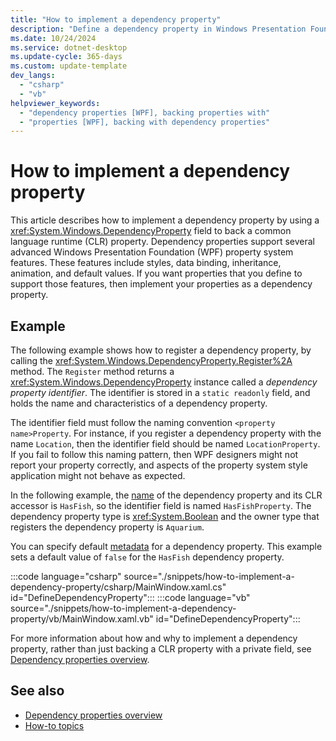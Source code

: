 ```yaml
---
title: "How to implement a dependency property"
description: "Define a dependency property in Windows Presentation Foundation (WPF), by backing a common language runtime property with a DependencyProperty field."
ms.date: 10/24/2024
ms.service: dotnet-desktop
ms.update-cycle: 365-days
ms.custom: update-template
dev_langs:
  - "csharp"
  - "vb"
helpviewer_keywords:
  - "dependency properties [WPF], backing properties with"
  - "properties [WPF], backing with dependency properties"
---
```

<!-- The acrolinx score was 96 on 10/15/2021-->

# How to implement a dependency property

This article describes how to implement a dependency property by using a <xref:System.Windows.DependencyProperty> field to back a common language runtime (CLR) property. Dependency properties support several advanced Windows Presentation Foundation (WPF) property system features. These features include styles, data binding, inheritance, animation, and default values. If you want properties that you define to support those features, then implement your properties as a dependency property.

## Example

The following example shows how to register a dependency property, by calling the <xref:System.Windows.DependencyProperty.Register%2A> method. The `Register` method returns a <xref:System.Windows.DependencyProperty> instance called a *dependency property identifier*. The identifier is stored in a `static readonly` field, and holds the name and characteristics of a dependency property.

The identifier field must follow the naming convention `<property name>Property`. For instance, if you register a dependency property with the name `Location`, then the identifier field should be named `LocationProperty`. If you fail to follow this naming pattern, then WPF designers might not report your property correctly, and aspects of the property system style application might not behave as expected.

In the following example, the [name](<xref:System.Windows.DependencyProperty.Name>) of the dependency property and its CLR accessor is `HasFish`, so the identifier field is named `HasFishProperty`. The dependency property type is <xref:System.Boolean> and the owner type that registers the dependency property is `Aquarium`.

You can specify default [metadata](<xref:System.Windows.FrameworkPropertyMetadata>) for a dependency property. This example sets a default value of `false` for the `HasFish` dependency property.

:::code language="csharp" source="./snippets/how-to-implement-a-dependency-property/csharp/MainWindow.xaml.cs" id="DefineDependencyProperty":::
:::code language="vb" source="./snippets/how-to-implement-a-dependency-property/vb/MainWindow.xaml.vb" id="DefineDependencyProperty":::

For more information about how and why to implement a dependency property, rather than just backing a CLR property with a private field, see [Dependency properties overview](dependency-properties-overview.md).

## See also

- [Dependency properties overview](dependency-properties-overview.md)
- [How-to topics](../advanced/properties-how-to-topics.md)
